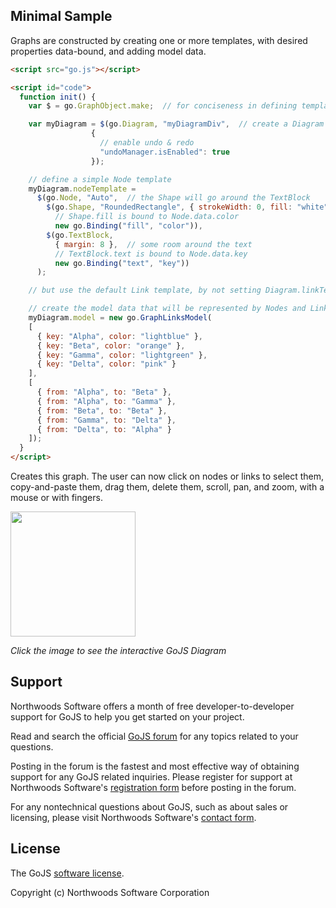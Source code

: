 

<h2>Minimal Sample</h2>

Graphs are constructed by creating one or more templates, with desired properties data-bound, and adding model data.

```html
<script src="go.js"></script>

<script id="code">
  function init() {
    var $ = go.GraphObject.make;  // for conciseness in defining templates

    var myDiagram = $(go.Diagram, "myDiagramDiv",  // create a Diagram for the DIV HTML element
                  {
                    // enable undo & redo
                    "undoManager.isEnabled": true
                  });

    // define a simple Node template
    myDiagram.nodeTemplate =
      $(go.Node, "Auto",  // the Shape will go around the TextBlock
        $(go.Shape, "RoundedRectangle", { strokeWidth: 0, fill: "white" },
          // Shape.fill is bound to Node.data.color
          new go.Binding("fill", "color")),
        $(go.TextBlock,
          { margin: 8 },  // some room around the text
          // TextBlock.text is bound to Node.data.key
          new go.Binding("text", "key"))
      );

    // but use the default Link template, by not setting Diagram.linkTemplate

    // create the model data that will be represented by Nodes and Links
    myDiagram.model = new go.GraphLinksModel(
    [
      { key: "Alpha", color: "lightblue" },
      { key: "Beta", color: "orange" },
      { key: "Gamma", color: "lightgreen" },
      { key: "Delta", color: "pink" }
    ],
    [
      { from: "Alpha", to: "Beta" },
      { from: "Alpha", to: "Gamma" },
      { from: "Beta", to: "Beta" },
      { from: "Gamma", to: "Delta" },
      { from: "Delta", to: "Alpha" }
    ]);
  }
</script>
```

Creates this graph. The user can now click on nodes or links to select them, copy-and-paste them, drag them, delete them, scroll, pan, and zoom, with a mouse or with fingers.

[<img width="200" height="200" src="https://gojs.net/latest/assets/images/screenshots/minimal.png">](https://gojs.net/latest/samples/minimal.html)

*Click the image to see the interactive GoJS Diagram*


<h2>Support</h2>

Northwoods Software offers a month of free developer-to-developer support for GoJS to help you get started on your project.

Read and search the official <a href="https://forum.nwoods.com/c/gojs">GoJS forum</a> for any topics related to your questions.

Posting in the forum is the fastest and most effective way of obtaining support for any GoJS related inquiries.
Please register for support at Northwoods Software's <a href="https://www.nwoods.com/products/register.html">registration form</a> before posting in the forum.

For any nontechnical questions about GoJS, such as about sales or licensing,
please visit Northwoods Software's <a href="https://www.nwoods.com/contact.html">contact form</a>.


<h2>License</h2>

The GoJS <a href="https://gojs.net/latest/license.html">software license</a>.


Copyright (c) Northwoods Software Corporation
